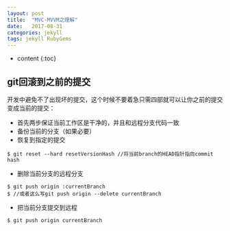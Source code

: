 ```yaml
---
layout: post
title:  "MVC-MVVM之理解"
date:   2017-08-31 
categories: jekyll
tags: jekyll RubyGems
---
```


* content
{:toc}


## git回滚到之前的提交
开发中避免不了出现坏的提交，这个时候不要着急只需四部就可以让你之前的提交变成当前的提交：


* 首先两步保证当前工作区是干净的，并且和远程分支代码一致
* 备份当前的分支（如果必要）
* 恢复到指定的提交


```
$ git reset --hard resetVersionHash //将当前branch的HEAD指针指向commit hash
```

* 删除当前分支的远程分支


```
$ git push origin :currentBranch 
$ //或者这么写git push origin --delete currentBranch
```


* 把当前分支提交到远程


```
$ git push origin currentBranch
```






